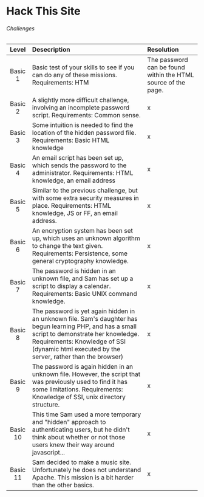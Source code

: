 # Hack This Site
###### Challenges
| Level | Desecription | Resolution |
| :---: | :--- | :--- |
| Basic 1 | Basic test of your skills to see if you can do any of these missions. Requirements: HTM | The password can be found within the HTML source of the page. |
| Basic 2 | A slightly more difficult challenge, involving an incomplete password script. Requirements: Common sense. | x |
| Basic 3 | Some intuition is needed to find the location of the hidden password file. Requirements: Basic HTML knowledge | x |
| Basic 4 | An email script has been set up, which sends the password to the administrator. Requirements: HTML knowledge, an email address | x |
| Basic 5 | Similar to the previous challenge, but with some extra security measures in place. Requirements: HTML knowledge, JS or FF, an email address. | x |
| Basic 6 | An encryption system has been set up, which uses an unknown algorithm to change the text given. Requirements: Persistence, some general cryptography knowledge. | x |
| Basic 7 | The password is hidden in an unknown file, and Sam has set up a script to display a calendar. Requirements: Basic UNIX command knowledge. | x |
| Basic 8 | The password is yet again hidden in an unknown file. Sam's daughter has begun learning PHP, and has a small script to demonstrate her knowledge. Requirements: Knowledge of SSI (dynamic html executed by the server, rather than the browser) | x |
| Basic 9 | The password is again hidden in an unknown file. However, the script that was previously used to find it has some limitations. Requirements: Knowledge of SSI, unix directory structure. | x |
| Basic 10 | This time Sam used a more temporary and "hidden" approach to authenticating users, but he didn't think about whether or not those users knew their way around javascript... | x |
| Basic 11 | Sam decided to make a music site. Unfortunately he does not understand Apache. This mission is a bit harder than the other basics. | x |



